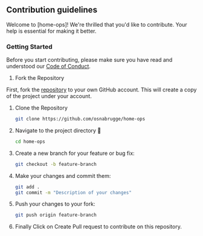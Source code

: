 ## Contribution guidelines

Welcome to [home-ops]! We're thrilled that you'd like to contribute. Your help is essential for making it better.

### Getting Started

Before you start contributing, please make sure you have read and understood our [Code of Conduct](CODE_OF_CONDUCT.md).

1. Fork the Repository

First, fork the [repository](https://github.com/osnabrugge/home-ops) to your own GitHub account. This will create a copy of the project under your account.

1. Clone the Repository

    ```sh
    git clone https://github.com/osnabrugge/home-ops
    ```

2. Navigate to the project directory 📁

    ```sh
    cd home-ops
    ```

3. Create a new branch for your feature or bug fix:

    ```sh
    git checkout -b feature-branch
    ```

4. Make your changes and commit them:

    ```sh
    git add .
    git commit -m "Description of your changes"
    ```

5. Push your changes to your fork:

    ```sh
    git push origin feature-branch
    ```

6. Finally Click on Create Pull request to contribute on this repository.
